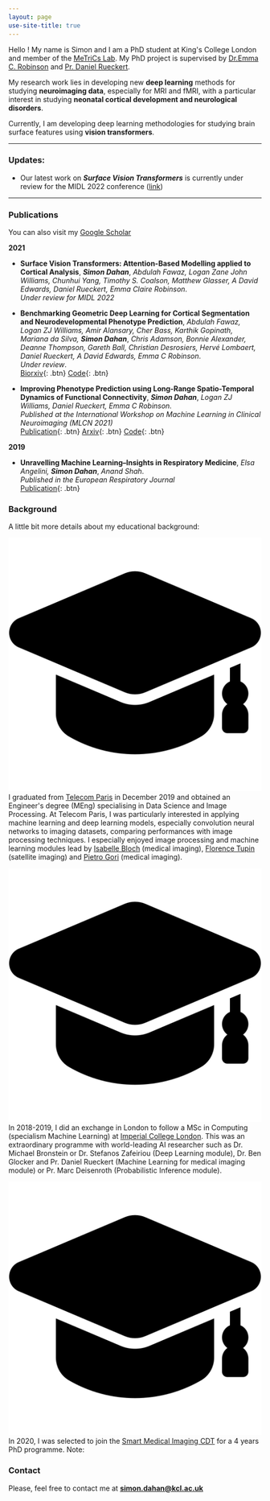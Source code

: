```yaml
---
layout: page
use-site-title: true
---
```


<a id="aboutme"></a>

Hello ! My name is Simon and I am a PhD student at King's College London and member of the [MeTriCs Lab](https://metrics-lab.github.io/). My PhD project is supervised by [Dr.Emma C. Robinson](https://scholar.google.com/citations?hl=fr&user=WXAAOb0AAAAJ) and [Pr. Daniel Rueckert](https://scholar.google.com/citations?user=H0O0WnQAAAAJ&hl=fr).

My research work lies in developing new **deep learning** methods for studying **neuroimaging data**, especially for MRI and fMRI, with a particular interest in studying **neonatal cortical development and neurological disorders**. 

Currently, I am developing deep learning methodologies for studying brain surface features using **vision transformers**. 

--------
<a id="updates"></a>
### Updates:

- Our latest work on ***Surface Vision Transformers*** is currently under review for the MIDL 2022 conference ([link](https://openreview.net/forum?id=mpp843Bsf-))


--------
<a id="publications"></a>
### Publications

You can also visit my [Google Scholar](https://scholar.google.com/citations?user=JcbJqX0AAAAJ&hl=en&oi=ao)

**2021**

- **Surface Vision Transformers: Attention-Based Modelling applied to Cortical Analysis**, ***Simon Dahan***, *Abdulah Fawaz, Logan Zane John Williams, Chunhui Yang, Timothy S. Coalson, Matthew Glasser, A David Edwards, Daniel Rueckert, Emma Claire Robinson*.<br/>
  *Under review for MIDL 2022*


- **Benchmarking Geometric Deep Learning for Cortical Segmentation and Neurodevelopmental Phenotype Prediction**, *Abdulah Fawaz, Logan ZJ Williams, Amir Alansary, Cher Bass, Karthik Gopinath, Mariana da Silva,* ***Simon Dahan***, *Chris Adamson, Bonnie Alexander, Deanne Thompson, Gareth Ball, Christian Desrosiers, Hervé Lombaert, Daniel Rueckert, A David Edwards, Emma C Robinson*.<br/>
  *Under review*.<br/>
  [Biorxiv](https://www.biorxiv.org/content/10.1101/2021.12.01.470730v1){: .btn}
  [Code](https://github.com/Abdulah-Fawaz/Benchmarking-Surface-DL){: .btn}

- **Improving Phenotype Prediction using Long-Range Spatio-Temporal Dynamics of Functional Connectivity**, ***Simon Dahan***, *Logan ZJ Williams, Daniel Rueckert, Emma C Robinson.*  <br/>
  *Published at the International Workshop on Machine Learning in Clinical Neuroimaging (MLCN 2021)* <br/>
  [Publication](https://link.springer.com/chapter/10.1007/978-3-030-87586-2_15){: .btn}
  [Arxiv](https://arxiv.org/abs/2109.03115){: .btn}
  [Code](http://www.github.com/metrics-lab/ST-fMRI/){: .btn}
 
 **2019**
  
 - **Unravelling Machine Learning–Insights in Respiratory Medicine**, *Elsa Angelini,* ***Simon Dahan***, *Anand Shah*.<br/>
  *Published in the European Respiratory Journal*<br/>
  [Publication](https://erj.ersjournals.com/content/54/6/1901216.full){: .btn}

<a id="background"></a>
### Background

A little bit more details about my educational background:

![User Graduate Icon](./graduate.png)
I graduated from [Telecom Paris](https://www.telecom-paris.fr/) in December 2019 and obtained an Engineer's degree (MEng) specialising in Data Science and Image Processing. At Telecom Paris, I was particularly interested in applying machine learning and deep learning models, especially convolution neural networks to imaging datasets, comparing performances with image processing techniques. I especially enjoyed image processing and machine learning modules lead by [Isabelle Bloch](https://scholar.google.com/citations?hl=en&user=7BFEwr4AAAAJ&view_op=list_works&sortby=pubdate) (medical imaging), [Florence Tupin](https://scholar.google.com/citations?hl=en&user=j9x2t78AAAAJ) (satellite imaging) and [Pietro Gori](https://scholar.google.com/citations?view_op=list_works&hl=en&hl=en&user=id9wCjsAAAAJ&sortby=pubdate) (medical imaging).

![User Graduate Icon](./graduate.png)
In 2018-2019, I did an exchange in London to follow a MSc in Computing (specialism Machine Learning) at [Imperial College London](https://www.imperial.ac.uk/). This was an extraordinary programme with world-leading AI researcher such as Dr. Michael Bronstein or Dr. Stefanos Zafeiriou (Deep Learning module), Dr. Ben Glocker and Pr. Daniel Rueckert (Machine Learning for medical imaging module) or Pr. Marc Deisenroth (Probabilistic Inference module).

![User Graduate Icon](./graduate.png)
In 2020, I was selected to join the [Smart Medical Imaging CDT](https://www.imagingcdt.com/) for a 4 years PhD programme.
Note:


<a id="contact"></a>
### Contact

Please, feel free to contact me at **simon.dahan@kcl.ac.uk**
